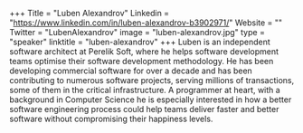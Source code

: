 +++
Title = "Luben Alexandrov"
Linkedin = "https://www.linkedin.com/in/luben-alexandrov-b3902971/"
Website = ""
Twitter = "LubenAlexandrov"
image = "luben-alexandrov.jpg"
type = "speaker"
linktitle = "luben-alexandrov"
+++
Luben is an independent software architect at Perelik Soft, where he helps software development teams optimise their software development methodology. He has been developing commercial software for over a decade and has been contributing to numerous software projects, serving millions of transactions, some of them in the critical infrastructure. A programmer at heart, with a background in Computer Science he is especially interested in how a better software engineering process could help teams deliver faster and better software without compromising their happiness levels.